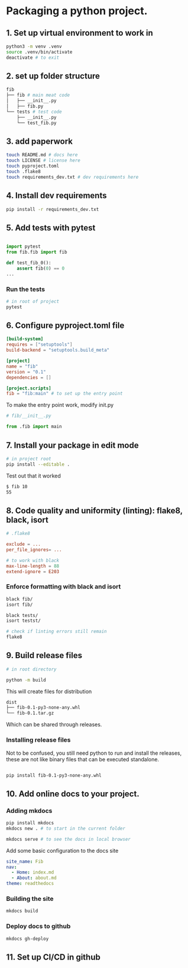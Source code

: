 # Packaging a python project.

## 1. Set up virtual environment to work in

```sh
python3 -m venv .venv
source .venv/bin/activate
deactivate # to exit
```

## 2. set up folder structure
```sh
fib
├── fib # main meat code
│   ├── __init__.py 
│   ├── fib.py 
└── tests # test code 
    ├── __init__.py
    └── test_fib.py
```

## 3. add paperwork
```sh
touch README.md # docs here
touch LICENSE # license here
touch pyproject.toml
touch .flake8
touch requirements_dev.txt # dev requirements here
```

## 4. Install dev requirements

```sh
pip install -r requirements_dev.txt
```

## 5. Add tests with pytest
```py

import pytest
from fib.fib import fib

def test_fib_0():
    assert fib(0) == 0
...


```

### Run the tests

```sh
# in root of project
pytest

```

## 6. Configure pyproject.toml file

```toml
[build-system]
requires = ["setuptools"]
build-backend = "setuptools.build_meta"

[project]
name = "fib"
version = "0.1"
dependencies = []

[project.scripts]
fib = "fib:main" # to set up the entry point
```

To make the entry point work, modify init.py

```py
# fib/__init__.py

from .fib import main

```

## 7. Install your package in edit mode

```sh
# in project root
pip install --editable .
```

Test out that it worked
```sh
$ fib 10
55
```

## 8. Code quality and uniformity (linting): flake8, black, isort

```toml
# .flake8

exclude = ...
per_file_ignores= ...

# to work with black
max-line-length = 88
extend-ignore = E203
```

### Enforce formatting with black and isort

```sh
black fib/
isort fib/

black tests/
isort testst/

# check if linting errors still remain
flake8
```
## 9. Build release files 

```sh
# in root directory

python -m build
```

This will create files for distribution

```sh
dist
├── fib-0.1-py3-none-any.whl
└── fib-0.1.tar.gz
```

Which can be shared through releases.

### Installing release files

Not to be confused, you still need python to run and install the releases, these are not like binary files that can be executed standalone.

```sh

pip install fib-0.1-py3-none-any.whl

```

## 10. Add online docs to your project.

### Adding mkdocs
```sh
pip install mkdocs
mkdocs new . # to start in the current folder

mkdocs serve # to see the docs in local browser
```

Add some basic configuration to the docs site
```yml
site_name: Fib
nav:
  - Home: index.md
  - About: about.md
theme: readthedocs
```


### Building the site

```sh
mkdocs build
```

### Deploy docs to github

```sh
mkdocs gh-deploy
```

## 11. Set up CI/CD in github
